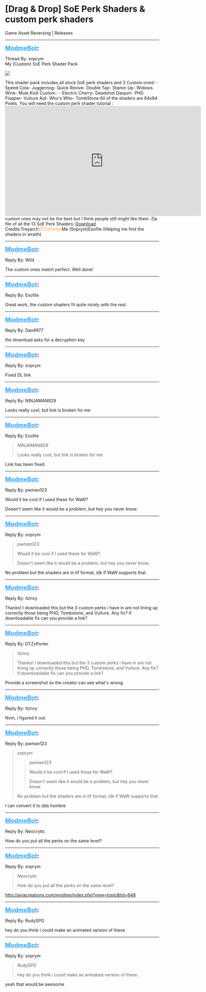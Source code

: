 # [Drag & Drop] SoE Perk Shaders & custom perk shaders
Game Asset Reversing | Releases

---
<strong style="font-size: 1.4em;"><span style="text-decoration: underline;text-decoration-color: #34a7f9;"><span style="color:#34a7f9;">ModmeBot</span></span>:</strong>

<p>Thread By: snprym<br />My (Custom) SoE Perk Shader Pack<p style="text-align:left;"></p><p style="text-align:left;"></p><p style="text-align:left;"></p><p style="text-align:left;"><img style="max-width: 500px;" src="https://lh3.googleusercontent.com/MYZbY9j79HnMPSzP_mLLkW0z9lBYq7gtqRknTA9VgVHmd6u7N7mdEJ42ZgMKluX2fd5vniLTcQpKpshCRUONJJTmKSoJ_JMY0A=w1920-h1080-no"></p><p style="text-align:left;"></p>This shader pack includes all stock SoE perk shaders and 3 Custom ones! - Speed Cola- Juggernog- Quick Revive- Double Tap- Stamin Up- Widows Wine- Mule Kick Custom : - Electric Cherry- Deadshot Daiquiri- PHD Flopper- Vulture Aid- Who&#39;s Who- TombStone All of the shaders are 64x64 Pixels. You will need the custom perk shader tutorial : <iframe type="text/html" width="640" height="360" src="https://www.youtube.com/embed/rPbqK2rTL8YThe" frameborder="0"></iframe> custom ones may not be the best but I think people still might like them. Zip file of all the 13 SoE Perk Shaders:  <a href="http://mega.nz/#!a9QBGDCI!0YHXH05L5NwWVTk7Ezmmc3AOJT8usOQIyB6FlmSe5TM">Download</a> Credits:Treyarch<span style="color:#ff9933;">DTZxPorter</span>Me (Snprym)Exofile (Helping me find the shaders in wraith)</p>

---
<strong style="font-size: 1.4em;"><span style="text-decoration: underline;text-decoration-color: #34a7f9;"><span style="color:#34a7f9;">ModmeBot</span></span>:</strong>

<p>Reply By: Wild<br /><p style="text-align:left;">The custom ones match perfect. Well done!</p></p>

---
<strong style="font-size: 1.4em;"><span style="text-decoration: underline;text-decoration-color: #34a7f9;"><span style="color:#34a7f9;">ModmeBot</span></span>:</strong>

<p>Reply By: Exofile<br /><p style="text-align:left;">Great work, the custom shaders fit quite nicely with the rest.</p></p>

---
<strong style="font-size: 1.4em;"><span style="text-decoration: underline;text-decoration-color: #34a7f9;"><span style="color:#34a7f9;">ModmeBot</span></span>:</strong>

<p>Reply By: Dan9977<br /><p style="text-align:left;">the download asks for a decryption key</p></p>

---
<strong style="font-size: 1.4em;"><span style="text-decoration: underline;text-decoration-color: #34a7f9;"><span style="color:#34a7f9;">ModmeBot</span></span>:</strong>

<p>Reply By: snprym<br /><p style="text-align:left;">Fixed DL link</p></p>

---
<strong style="font-size: 1.4em;"><span style="text-decoration: underline;text-decoration-color: #34a7f9;"><span style="color:#34a7f9;">ModmeBot</span></span>:</strong>

<p>Reply By: NINJAMAN829<br /><p style="text-align:left;">Looks really cool, but link is broken for me</p></p>

---
<strong style="font-size: 1.4em;"><span style="text-decoration: underline;text-decoration-color: #34a7f9;"><span style="color:#34a7f9;">ModmeBot</span></span>:</strong>

<p>Reply By: Exofile<br /><blockquote><em>NINJAMAN829</em><p style="text-align:left;">Looks really cool, but link is broken for me</p></blockquote><p style="text-align:left;">Link has been fixed.</p></p>

---
<strong style="font-size: 1.4em;"><span style="text-decoration: underline;text-decoration-color: #34a7f9;"><span style="color:#34a7f9;">ModmeBot</span></span>:</strong>

<p>Reply By: pwman123<br /><p style="text-align:left;">Would it be cool if I used these for WaW?</p><p style="text-align:left;">Doesn&#39;t seem like it would be a problem, but hey you never know.</p></p>

---
<strong style="font-size: 1.4em;"><span style="text-decoration: underline;text-decoration-color: #34a7f9;"><span style="color:#34a7f9;">ModmeBot</span></span>:</strong>

<p>Reply By: snprym<br /><blockquote><em>pwman123</em><p style="text-align:left;">Would it be cool if I used these for WaW?</p><p style="text-align:left;">Doesn&#39;t seem like it would be a problem, but hey you never know.</p></blockquote><p style="text-align:left;">No problem but the shaders are in tif format, idk if WaW supports that.</p></p>

---
<strong style="font-size: 1.4em;"><span style="text-decoration: underline;text-decoration-color: #34a7f9;"><span style="color:#34a7f9;">ModmeBot</span></span>:</strong>

<p>Reply By: itznvy<br /><p style="text-align:left;">Thanks! I downloaded this but the 3 custom perks i have in are not lining up correctly those being PHD, Tombstone, and Vulture. Any fix? if downloadable fix can you provide a link?</p></p>

---
<strong style="font-size: 1.4em;"><span style="text-decoration: underline;text-decoration-color: #34a7f9;"><span style="color:#34a7f9;">ModmeBot</span></span>:</strong>

<p>Reply By: DTZxPorter<br /><blockquote><em>itznvy</em><p style="text-align:left;">Thanks! I downloaded this but the 3 custom perks i have in are not lining up correctly those being PHD, Tombstone, and Vulture. Any fix? if downloadable fix can you provide a link?</p></blockquote><p style="text-align:left;">Provide a screenshot so the creator can see what&#39;s wrong.</p></p>

---
<strong style="font-size: 1.4em;"><span style="text-decoration: underline;text-decoration-color: #34a7f9;"><span style="color:#34a7f9;">ModmeBot</span></span>:</strong>

<p>Reply By: itznvy<br /><p style="text-align:left;">Nvm, i figured it out.</p></p>

---
<strong style="font-size: 1.4em;"><span style="text-decoration: underline;text-decoration-color: #34a7f9;"><span style="color:#34a7f9;">ModmeBot</span></span>:</strong>

<p>Reply By: pwman123<br /><blockquote><em>snprym</em><blockquote><em>pwman123</em><p style="text-align:left;">Would it be cool if I used these for WaW?</p><p style="text-align:left;">Doesn&#39;t seem like it would be a problem, but hey you never know.</p></blockquote><p style="text-align:left;">No problem but the shaders are in tif format, idk if WaW supports that.</p></blockquote><p style="text-align:left;">I can convert it to dds hombre</p></p>

---
<strong style="font-size: 1.4em;"><span style="text-decoration: underline;text-decoration-color: #34a7f9;"><span style="color:#34a7f9;">ModmeBot</span></span>:</strong>

<p>Reply By: Neocrytic<br /><p style="text-align:left;">How do you put all the perks on the same level?</p></p>

---
<strong style="font-size: 1.4em;"><span style="text-decoration: underline;text-decoration-color: #34a7f9;"><span style="color:#34a7f9;">ModmeBot</span></span>:</strong>

<p>Reply By: snprym<br /><blockquote><em>Neocrytic</em><p style="text-align:left;">How do you put all the perks on the same level?</p></blockquote><p style="text-align:left;"><a href="index.php?view=topic&tid=648">http://aviacreations.com/modme/index.php?view=topic&amp;tid=648</a></p></p>

---
<strong style="font-size: 1.4em;"><span style="text-decoration: underline;text-decoration-color: #34a7f9;"><span style="color:#34a7f9;">ModmeBot</span></span>:</strong>

<p>Reply By: RudySPG<br /><p style="text-align:left;">hey do you think i could make an animated version of these</p></p>

---
<strong style="font-size: 1.4em;"><span style="text-decoration: underline;text-decoration-color: #34a7f9;"><span style="color:#34a7f9;">ModmeBot</span></span>:</strong>

<p>Reply By: snprym<br /><blockquote><em>RudySPG</em><p style="text-align:left;">hey do you think i could make an animated version of these</p></blockquote><p style="text-align:left;">yeah that would be awesome</p></p>
